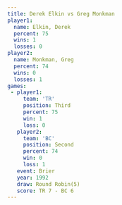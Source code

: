 ```yaml
---
title: Derek Elkin vs Greg Monkman
player1:             
  name: Elkin, Derek 
  percent: 75        
  wins: 1            
  losses: 0          
player2:             
  name: Monkman, Greg
  percent: 74        
  wins: 0            
  losses: 1          
games:
 - player1:         
     team: 'TR'     
     position: Third
     percent: 75    
     win: 1         
     loss: 0        
   player2:          
     team: 'BC'      
     position: Second
     percent: 74     
     win: 0          
     loss: 1         
   event: Brier        
   year: 1992          
   draw: Round Robin(5)
   score: TR 7 - BC 6  
---
```

